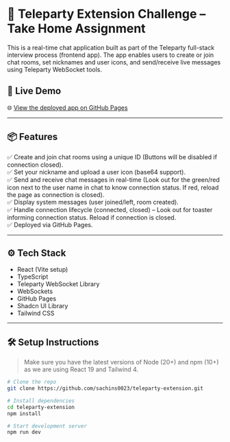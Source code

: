 # 🧩 Teleparty Extension Challenge – Take Home Assignment

This is a real-time chat application built as part of the Teleparty full-stack interview process (frontend app). The app enables users to create or join chat rooms, set nicknames and user icons, and send/receive live messages using Teleparty WebSocket tools.

## 🚀 Live Demo

🌐 [View the deployed app on GitHub Pages](https://sachins0023.github.io/teleparty-extension)

---

## 📦 Features

✅ Create and join chat rooms using a unique ID (Buttons will be disabled if connection closed).  
✅ Set your nickname and upload a user icon (base64 support).  
✅ Send and receive chat messages in real-time (Look out for the green/red icon next to the user name in chat to know connection status. If red, reload the page as connection is closed).  
✅ Display system messages (user joined/left, room created).  
✅ Handle connection lifecycle (connected, closed) – Look out for toaster informing connection status. Reload if connection is closed.  
✅ Deployed via GitHub Pages.

---

## ⚙️ Tech Stack

- React (Vite setup)
- TypeScript
- Teleparty WebSocket Library
- WebSockets
- GitHub Pages
- Shadcn UI Library
- Tailwind CSS

---

## 🛠 Setup Instructions

> Make sure you have the latest versions of Node (20+) and npm (10+) as we are using React 19 and Tailwind 4.

```bash
# Clone the repo
git clone https://github.com/sachins0023/teleparty-extension.git

# Install dependencies
cd teleparty-extension
npm install

# Start development server
npm run dev
